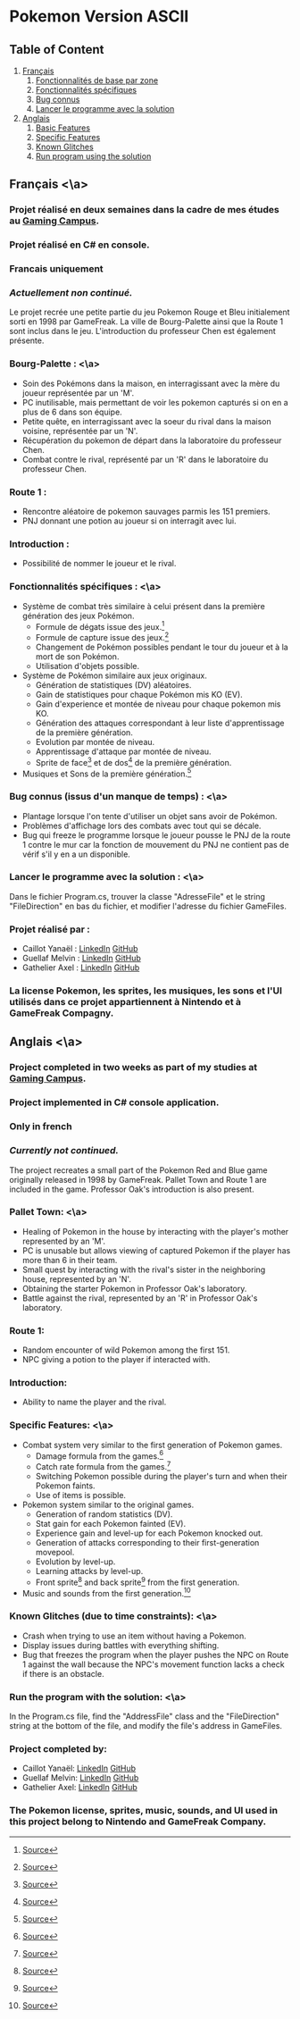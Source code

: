 # Pokemon Version ASCII

## Table of Content

1. [Français](#Francais)
   1. [Fonctionnalités de base par zone](FoncBaseFr)
   2. [Fonctionnalités spécifiques](#FoncSpeFr)
   3. [Bug connus](#GlitchFr)
   4. [Lancer le programme avec la solution](#RunFr)
2. [Anglais](#Anglais)
   1. [Basic Features](FoncBaseEn)
   2. [Specific Features](FoncSpeEn)
   3. [Known Glitches](GlitchEn)
   4. [Run program using the solution](#RunEn)


## Français <a name="Francais"><\a>

### Projet réalisé en deux semaines dans la cadre de mes études au [Gaming Campus](https://gamingcampus.fr).
### Projet réalisé en C# en console.
### Francais uniquement
### *Actuellement non continué.*


Le projet recrée une petite partie du jeu Pokemon Rouge et Bleu initialement sorti en 1998 par GameFreak.
La ville de Bourg-Palette ainsi que la Route 1 sont inclus dans le jeu. L'introduction du professeur Chen est également présente.

### Bourg-Palette : <a name="FoncBaseFr"><\a>

* Soin des Pokémons dans la maison, en interragissant avec la mère du joueur représentée par un 'M'.
* PC inutilisable, mais permettant de voir les pokemon capturés si on en a plus de 6 dans son équipe.
* Petite quête, en interragissant avec la soeur du rival dans la maison voisine, représentée par un 'N'.
* Récupération du pokemon de départ dans la laboratoire du professeur Chen.
* Combat contre le rival, représenté par un 'R' dans le laboratoire du professeur Chen.

### Route 1 :

* Rencontre aléatoire de pokemon sauvages parmis les 151 premiers.
* PNJ donnant une potion au joueur si on interragit avec lui.

### Introduction : 

* Possibilité de nommer le joueur et le rival.



### Fonctionnalités spécifiques : <a name="FoncSpeFr"><\a>

* Système de combat très similaire à celui présent dans la première génération des jeux Pokémon.
  * Formule de dégats issue des jeux.[^1]
  * Formule de capture issue des jeux.[^2]
  * Changement de Pokémon possibles pendant le tour du joueur et à la mort de son Pokémon.
  * Utilisation d'objets possible.
* Système de Pokémon similaire aux jeux originaux.
  * Génération de statistiques (DV) aléatoires.
  * Gain de statistiques pour chaque Pokémon mis KO (EV).
  * Gain d'experience et montée de niveau pour chaque pokemon mis KO.
  * Génération des attaques correspondant à leur liste d'apprentissage de la première génération.
  * Evolution par montée de niveau.
  * Apprentissage d'attaque par montée de niveau.
  * Sprite de face[^3] et de dos[^4] de la première génération.
* Musiques et Sons de la première génération.[^5]



### Bug connus (issus d'un manque de temps) : <a name="GlitchFr"><\a>

* Plantage lorsque l'on tente d'utiliser un objet sans avoir de Pokémon.
* Problèmes d'affichage lors des combats avec tout qui se décale. 
* Bug qui freeze le programme lorsque le joueur pousse le PNJ de la route 1 contre le mur car la fonction de mouvement du PNJ ne contient pas de vérif s'il y en a un disponible.

### Lancer le programme avec la solution : <a name="RunFr"><\a>
Dans le fichier Program.cs, trouver la classe "AdresseFile" et le string "FileDirection" en bas du fichier, et modifier l'adresse du fichier GameFiles.


### Projet réalisé par :

* Caillot Yanaël : [LinkedIn](https://www.linkedin.com/in/ycaillot/) [GitHub](https://github.com/Dranemo)
* Guellaf Melvin : [LinkedIn](https://www.linkedin.com/in/melvin-guellaff-353628202/) [GitHub](https://github.com/MGuellaf)
* Gathelier Axel : [LinkedIn](https://www.linkedin.com/in/axel-gathelier-13198b252/) [GitHub](https://github.com/GolfOcean334)

### La license Pokemon, les sprites, les musiques, les sons et l'UI utilisés dans ce projet appartiennent à Nintendo et à GameFreak Compagny.







## Anglais <a name="Anglais"><\a>

### Project completed in two weeks as part of my studies at [Gaming Campus](https://gamingcampus.fr).
### Project implemented in C# console application.
### Only in french
### *Currently not continued.*

The project recreates a small part of the Pokemon Red and Blue game originally released in 1998 by GameFreak.
Pallet Town and Route 1 are included in the game. Professor Oak's introduction is also present.

### Pallet Town: <a name="FoncBaseEn"><\a>

* Healing of Pokemon in the house by interacting with the player's mother represented by an 'M'.
* PC is unusable but allows viewing of captured Pokemon if the player has more than 6 in their team.
* Small quest by interacting with the rival's sister in the neighboring house, represented by an 'N'.
* Obtaining the starter Pokemon in Professor Oak's laboratory.
* Battle against the rival, represented by an 'R' in Professor Oak's laboratory.

### Route 1:

* Random encounter of wild Pokemon among the first 151.
* NPC giving a potion to the player if interacted with.

### Introduction:

* Ability to name the player and the rival.

### Specific Features: <a name="FoncSpeEn"><\a>

* Combat system very similar to the first generation of Pokemon games.
  * Damage formula from the games.[^1]
  * Catch rate formula from the games.[^2]
  * Switching Pokemon possible during the player's turn and when their Pokemon faints.
  * Use of items is possible.
* Pokemon system similar to the original games.
  * Generation of random statistics (DV).
  * Stat gain for each Pokemon fainted (EV).
  * Experience gain and level-up for each Pokemon knocked out.
  * Generation of attacks corresponding to their first-generation movepool.
  * Evolution by level-up.
  * Learning attacks by level-up.
  * Front sprite[^3] and back sprite[^4] from the first generation.
* Music and sounds from the first generation.[^5]

### Known Glitches (due to time constraints): <a name="GlitchEn"><\a>

* Crash when trying to use an item without having a Pokemon.
* Display issues during battles with everything shifting.
* Bug that freezes the program when the player pushes the NPC on Route 1 against the wall because the NPC's movement function lacks a check if there is an obstacle.

### Run the program with the solution: <a name="RunEn"><\a>
In the Program.cs file, find the "AddressFile" class and the "FileDirection" string at the bottom of the file, and modify the file's address in GameFiles.

### Project completed by:

* Caillot Yanaël: [LinkedIn](https://www.linkedin.com/in/ycaillot/) [GitHub](https://github.com/Dranemo)
* Guellaf Melvin: [LinkedIn](https://www.linkedin.com/in/melvin-guellaff-353628202/) [GitHub](https://github.com/MGuellaf)
* Gathelier Axel: [LinkedIn](https://www.linkedin.com/in/axel-gathelier-13198b252/) [GitHub](https://github.com/GolfOcean334)

### The Pokemon license, sprites, music, sounds, and UI used in this project belong to Nintendo and GameFreak Company.









[^1]: [Source](https://www.pokebip.com/page/jeuxvideo/guide_tactique_strategie_pokemon/formules_mathematiques)
[^2]: [Source](https://www.pokepedia.fr/Capture_de_Pokémon)
[^3]: [Source](https://www.pokencyclopedia.info/fr/index.php?id=sprites/gen1/spr_red-blue_gb) 
[^4]: [Source](https://www.pokencyclopedia.info/fr/index.php?id=sprites/gen1/spr-b_red-blue_gb)
[^5]: [Source](https://www.zophar.net/music/gameboy-gbs/pokemon-red)

